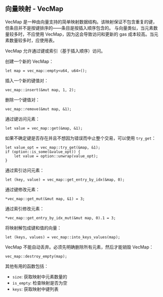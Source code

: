 ## 向量映射 - VecMap

VecMap 是一种由向量支持的简单映射数据结构。该映射保证不包含重复的键，但条目并不是按键排序的——条目是按插入顺序包含的。
与向量类似，当元素数量较多时，不应使用 VecMap，因为这会导致访问和更新的 gas 成本较高。当元素数量较多时，应使用表。

VecMap 允许通过键或索引（基于插入顺序）访问。

创建一个新的 VecMap：
```move
let map = vec_map::empty<u64, u64>();
```
插入一个新的键值对：
```move
vec_map::insert(&mut map, 1, 2);
```
删除一个键值对：
```move
vec_map::remove(&mut map, &1);
```
通过键访问元素：
```move
let value = vec_map::get(&map, &1);
```
如果不确定键是否存在并且不想因为错误而中止整个交易，可以使用 `try_get`：
```move
let value_opt = vec_map::try_get(&map, &1);
if (option::is_some(&value_opt)) {
    let value = option::unwrap(value_opt);
}
```
通过索引访问元素：
```move
let (key, value) = vec_map::get_entry_by_idx(&map, 0);
```
通过键修改元素：
```move
*vec_map::get_mut(&mut map, &1) = 3;
```
通过索引修改元素：
```move
*vec_map::get_entry_by_idx_mut(&mut map, 0).1 = 3;
```
将映射解包成键和值的向量：
```move
let (keys, values) = vec_map::into_keys_values(map);
```
VecMap 不能自动丢弃。必须先明确删除所有元素，然后才能销毁 VecMap：
```move
vec_map::destroy_empty(map);
```
其他有用的函数包括：
- `size`: 获取映射中元素数量的
- `is_empty`: 检查映射是否为空
- `keys`: 获取映射中键列表